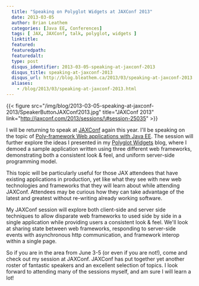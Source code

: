 ```yaml
---
  title: "Speaking on Polyglot Widgets at JAXConf 2013"
  date: 2013-03-05
  author: Brian Leathem
  categories: [Java EE, Conferences]
  tags: [ JAX, JAXConf, talk, polyglot, widgets ]
  linktitle:
  featured:
  featuredpath:
  featuredalt:
  type: post
  disqus_identifier: 2013-03-05-speaking-at-jaxconf-2013
  disqus_title: speaking-at-jaxconf-2013
  disqus_url: http://blog.bleathem.ca/2013/03/speaking-at-jaxconf-2013.html
  aliases:
    - /blog/2013/03/speaking-at-jaxconf-2013.html
---
```


{{< figure src="/img/blog/2013-03-05-speaking-at-jaxconf-2013/SpeakerButtonJAXConf2013.jpg" title="JAXConf 2013" link="http://jaxconf.com/2013/sessions/\#session-25035" >}}

I will be returning to speak at [JAXConf](http://jaxconf.com) again this year. I'll be speaking on the topic of [Poly-framework Web applications with Java EE](http://jaxconf.com/2013/sessions/#session-25035). The session will further explore the ideas I presented in my [Polyglot Widgets](http://www.bleathem.ca/blog/2012/11/polyglot-widgets.html) blog, where I demoed a sample application written using three different web frameworks, demonstrating both a consistent look & feel, and uniform server-side programming model.

This topic will be particularly useful for those JAX attendees that have existing applications in production, yet like what they see with new web technologies and frameworks that they will learn about while attending JAXConf. Attendees may be curious how they can take advantage of the latest and greatest without re-writing already working software.

My JAXConf session will explore both client-side and server side techniques to allow disparate web frameworks to used side by side in a single application while providing users a consistent look & feel. We'll look at sharing state between web frameworks, responding to server-side events with asynchronous http communication, and framework interop within a single page.

So if you are in the area from June 3-5 (or even if you are not!), come and check out my session at JAXConf. JAXConf has put together yet another roster of fantastic speakers and an excellent selection of topics. I look forward to attending many of the sessions myself, and am sure I will learn a lot!
